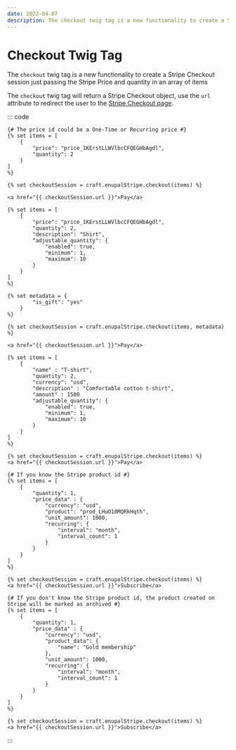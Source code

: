 ```yaml
---
date: 2022-04-07
description: The checkout twig tag is a new functionality to create a Stripe Checkout session just passing the Stripe Price and quantity
---
```

# Checkout Twig Tag

The `checkout` twig tag is a new functionality to create a Stripe Checkout session just passing the Stripe Price and quantity in an array of items

The `checkout` twig tag will return a Stripe Checkout object, use the `url` attribute to redirect the user to the [Stripe Checkout page](https://stripe.com/payments/checkout).

::: code
```twig Simple
{# The price id could be a One-Time or Recurring price #}
{% set items = [
    {
        "price": "price_1KErstLLWVlbcCFQEGHbAgdl",
        "quantity": 2
    }
]
%}

{% set checkoutSession = craft.enupalStripe.checkout(items) %}

<a href="{{ checkoutSession.url }}">Pay</a>
```

```twig Optional Fields
{% set items = [
    {
        "price": "price_1KErstLLWVlbcCFQEGHbAgdl",
        "quantity": 2,
        "description": "Shirt",
        "adjustable_quantity": {
            "enabled": true,
            "minimum": 1,
            "maximum": 10
        }
    }
]
%}

{% set metadata = {
        "is_gift": "yes"
    }
%}

{% set checkoutSession = craft.enupalStripe.checkout(items, metadata) %}

<a href="{{ checkoutSession.url }}">Pay</a>
```

```twig Custom One-Time
{% set items = [
    {
        "name" : "T-shirt",
        "quantity": 2,
        "currency": "usd",
        "description" : "Comfortable cotton t-shirt",
        "amount" : 1500
        "adjustable_quantity": {
            "enabled": true,
            "minimum": 1,
            "maximum": 10
        }
    }
]
%}

{% set checkoutSession = craft.enupalStripe.checkout(items) %}
<a href="{{ checkoutSession.url }}">Pay</a>
```
```twig Recurring1
{# If you know the Stripe product id #}
{% set items = [
    {
        "quantity": 1,
        "price_data" : {
            "currency": "usd",
            "product": "prod_LHuO18MQRkHqth",
            "unit_amount": 1000,
            "recurring": {
                "interval": "month",
                "interval_count": 1
            }
        }
    }
]
%}

{% set checkoutSession = craft.enupalStripe.checkout(items) %}
<a href="{{ checkoutSession.url }}">Subscribe</a>
```

```twig Recurring2
{# If you don't know the Stripe product id, the product created on Stripe will be marked as archived #}
{% set items = [
    {
        "quantity": 1,
        "price_data" : {
            "currency": "usd",
            "product_data": {
                "name": "Gold membership"
            },
            "unit_amount": 1000,
            "recurring": {
                "interval": "month",
                "interval_count": 1
            }
        }
    }
]
%}

{% set checkoutSession = craft.enupalStripe.checkout(items) %}
<a href="{{ checkoutSession.url }}">Subscribe</a>
```
:::